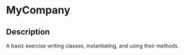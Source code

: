 # MyCompany

## Description
A basic exercise writing classes, instantiating, and using their methods.
